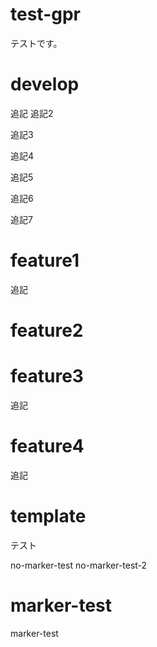 # test-gpr

テストです。

# develop

追記
追記2

追記3

追記4

追記5

追記6

追記7

# feature1

追記

# feature2

# feature3

追記

# feature4

追記

# template

テスト

no-marker-test
no-marker-test-2

# marker-test

marker-test
